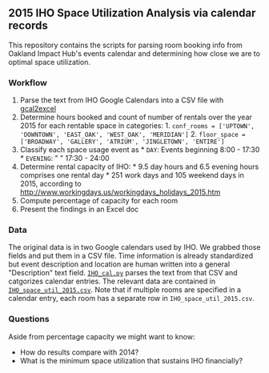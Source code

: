 ## 2015 IHO Space Utilization Analysis via calendar records
This repository contains the scripts for parsing room booking info from Oakland Impact Hub's events calendar and determining how close we are to optimal space utilization.

### Workflow
  1. Parse the text from IHO Google Calendars into a CSV file with [gcal2excel](https://www.gcal2excel.com)
  2. Determine hours booked and count of number of rentals over the year 2015 for each rentable space in categories:
    1. `conf_rooms = ['UPTOWN', 'DOWNTOWN', 'EAST_OAK', 'WEST_OAK', 'MERIDIAN']`
    2. `floor_space = ['BROADWAY', 'GALLERY', 'ATRIUM', 'JINGLETOWN', 'ENTIRE']`
  3. Classify each space usage event as
    * `DAY`: Events beginning 8:00 - 17:30
    * `EVENING`: "         " 17:30 - 24:00
  4. Determine rental capacity of IHO:
    *  9.5 day hours and 6.5 evening hours comprises one rental day
    * 251 work days and 105 weekend days in 2015, according to http://www.workingdays.us/workingdays_holidays_2015.htm
  5. Compute percentage of capacity for each room
  6. Present the findings in an Excel doc


### Data
The original data is in two Google calendars used by IHO.  We grabbed those fields and put them in a CSV file.  Time information is already standardized but event description and location are human written into a general "Description" text field.  [`IHO_cal.py`](IHO_cal.py) parses the text from that CSV and catgorizes calendar entries.  The relevant data are contained in [`IHO_space_util_2015.csv`](IHO_space_util_2015.csv). Note that if multiple rooms are specified in a calendar entry, each room has a separate row in `IHO_space_util_2015.csv`.


### Questions
Aside from percentage capacity we might want to know:
  * How do results compare with 2014?
  * What is the minimum space utilization that sustains IHO financially?

